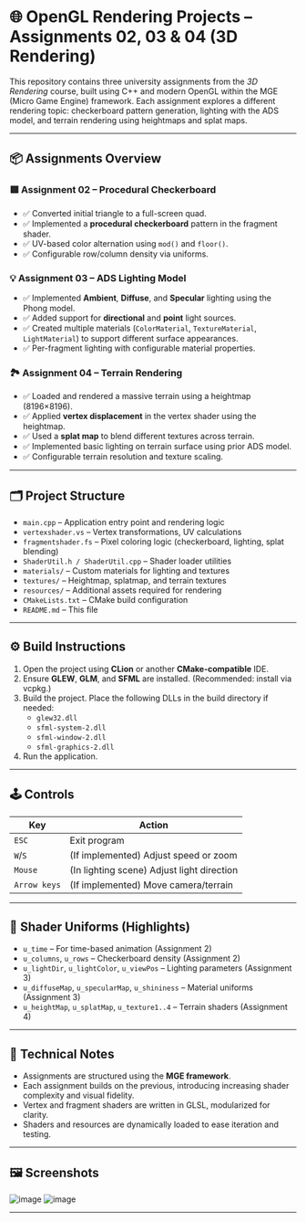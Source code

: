 # 🌐 OpenGL Rendering Projects – Assignments 02, 03 & 04 (3D Rendering)

This repository contains three university assignments from the *3D Rendering* course, built using C++ and modern OpenGL within the MGE (Micro Game Engine) framework. Each assignment explores a different rendering topic: checkerboard pattern generation, lighting with the ADS model, and terrain rendering using heightmaps and splat maps.

---

## 📦 Assignments Overview

### 🟥 Assignment 02 – Procedural Checkerboard
- ✅ Converted initial triangle to a full-screen quad.
- ✅ Implemented a **procedural checkerboard** pattern in the fragment shader.
- ✅ UV-based color alternation using `mod()` and `floor()`.
- ✅ Configurable row/column density via uniforms.

### 💡 Assignment 03 – ADS Lighting Model
- ✅ Implemented **Ambient**, **Diffuse**, and **Specular** lighting using the Phong model.
- ✅ Added support for **directional** and **point** light sources.
- ✅ Created multiple materials (`ColorMaterial`, `TextureMaterial`, `LightMaterial`) to support different surface appearances.
- ✅ Per-fragment lighting with configurable material properties.

### 🏞 Assignment 04 – Terrain Rendering
- ✅ Loaded and rendered a massive terrain using a heightmap (8196×8196).
- ✅ Applied **vertex displacement** in the vertex shader using the heightmap.
- ✅ Used a **splat map** to blend different textures across terrain.
- ✅ Implemented basic lighting on terrain surface using prior ADS model.
- ✅ Configurable terrain resolution and texture scaling.

---

## 🗂️ Project Structure

- `main.cpp` – Application entry point and rendering logic
- `vertexshader.vs` – Vertex transformations, UV calculations
- `fragmentshader.fs` – Pixel coloring logic (checkerboard, lighting, splat blending)
- `ShaderUtil.h / ShaderUtil.cpp` – Shader loader utilities
- `materials/` – Custom materials for lighting and textures
- `textures/` – Heightmap, splatmap, and terrain textures
- `resources/` – Additional assets required for rendering
- `CMakeLists.txt` – CMake build configuration
- `README.md` – This file

---

## ⚙️ Build Instructions

1. Open the project using **CLion** or another **CMake-compatible** IDE.
2. Ensure **GLEW**, **GLM**, and **SFML** are installed. (Recommended: install via vcpkg.)
3. Build the project. Place the following DLLs in the build directory if needed:
   - `glew32.dll`
   - `sfml-system-2.dll`
   - `sfml-window-2.dll`
   - `sfml-graphics-2.dll`
4. Run the application.

---

## 🕹 Controls

| Key        | Action                              |
|------------|--------------------------------------|
| `ESC`      | Exit program                         |
| `W`/`S`    | (If implemented) Adjust speed or zoom |
| `Mouse`    | (In lighting scene) Adjust light direction |
| `Arrow keys` | (If implemented) Move camera/terrain |

---

## 🎨 Shader Uniforms (Highlights)

- `u_time` – For time-based animation (Assignment 2)
- `u_columns`, `u_rows` – Checkerboard density (Assignment 2)
- `u_lightDir`, `u_lightColor`, `u_viewPos` – Lighting parameters (Assignment 3)
- `u_diffuseMap`, `u_specularMap`, `u_shininess` – Material uniforms (Assignment 3)
- `u_heightMap`, `u_splatMap`, `u_texture1..4` – Terrain shaders (Assignment 4)

---

## 🧠 Technical Notes

- Assignments are structured using the **MGE framework**.
- Each assignment builds on the previous, introducing increasing shader complexity and visual fidelity.
- Vertex and fragment shaders are written in GLSL, modularized for clarity.
- Shaders and resources are dynamically loaded to ease iteration and testing.

---

## 🖼️ Screenshots

![image](https://github.com/user-attachments/assets/bd4c8b57-dde5-4b1c-bfdd-4b0375430b76)
![image](https://github.com/user-attachments/assets/112b9fc7-37e9-496a-b6e2-f5811bb8b491)



---


